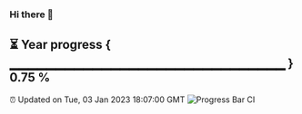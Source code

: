 ### Hi there 👋
⏳ Year progress { ▁▁▁▁▁▁▁▁▁▁▁▁▁▁▁▁▁▁▁▁▁▁▁▁▁▁▁▁▁▁ } 0.75 %
---
⏰ Updated on Tue, 03 Jan 2023 18:07:00 GMT
![Progress Bar CI](https://github.com/Moyi321/Moyi321/workflows/Progress%20Bar%20CI/badge.svg)
